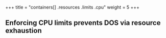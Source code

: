 +++
title = "containers[] .resources .limits .cpu"
weight = 5
+++

## Enforcing CPU limits prevents DOS via resource exhaustion
